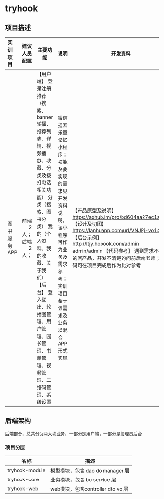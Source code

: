 # tryhook



## 项目描述

| 实训项目    |            建议人员配置 | 主要功能                                                     | 说明                                                         | 开发资料                                                     |
| :---------- | ----------------------: | ------------------------------------------------------------ | ------------------------------------------------------------ | ------------------------------------------------------------ |
| 图书服务APP | 前端2人；     后端2人； | 【用户端】     登录注册     推荐（搜索、banner轮播、推荐列表、详情、视频播放、收藏、分类及拨打电话相关功能）     分类（搜索、图书分类）     我的（个人资料、我的收藏、关于我们）     【后台】     登入登出、轮播图管理、用户管理、园长管理、书籍管理、视频管理、二维码管理、系统设置 | 微信搜索乐童记忆小程序；功能及要实现的需求见开发资料说明，该小程序可作为业务及需求参考；     实训项目基于该需求及业务以混合APP形式实现 | 【产品原型及说明】     https://axhub.im/pro/bd604aa27ec1a722     【设计及切图】     https://lanhuapp.com/url/VNJRj-vo14e     【后台示例】     http://ltjy.hooook.com/admin    admin/admin     【代码参考】     遇到需求不清楚的问产品，开发不清楚的问前后端老师；代码可在项目完成后作为比对参考 |



## 后端架构

后端部分，总共分为两大块业务，一部分是用户端，一部分是管理员后台

### 项目分层

| 名称           | 描述                              |
| -------------- | --------------------------------- |
| tryhook-module | 模型模块，包含 dao do manager 层  |
| tryhook-core   | 业务模块，包含 bo service 层      |
| tryhook-web    | web模块，包含controller dto vo 层 |














